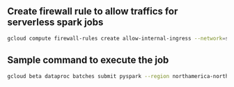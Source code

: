 ## Create firewall rule to allow traffics for serverless spark jobs
``` bash
gcloud compute firewall-rules create allow-internal-ingress --network=spark --source-ranges=10.0.0.0/8 --direction="ingress" --action="allow" --rules="all"
```

## Sample command to execute the job
``` bash
gcloud beta dataproc batches submit pyspark --region northamerica-northeast1 --subnet projects/dse-cicd-test-lab-4c0841/regions/northamerica-northeast1/subnetworks/spark --service-account spark-serverless@dse-cicd-test-lab-4c0841.iam.gserviceaccount.com gs://dse-cicd-test-lab-4c0841-spark-scripts/sample.py
```

